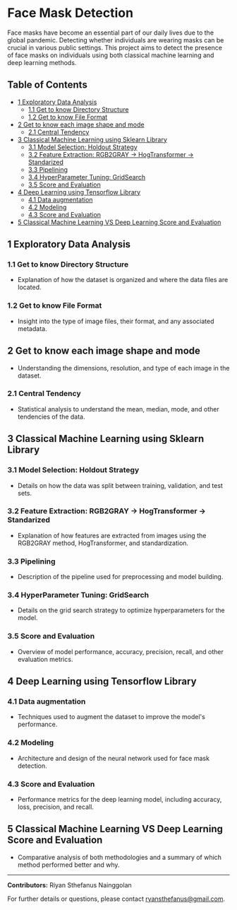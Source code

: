 # Face Mask Detection

Face masks have become an essential part of our daily lives due to the global pandemic. Detecting whether individuals are wearing masks can be crucial in various public settings. This project aims to detect the presence of face masks on individuals using both classical machine learning and deep learning methods.

## Table of Contents
- [1 Exploratory Data Analysis](#1-exploratory-data-analysis)
  - [1.1 Get to know Directory Structure](#11-get-to-know-directory-structure)
  - [1.2 Get to know File Format](#12-get-to-know-file-format)
- [2 Get to know each image shape and mode](#2-get-to-know-each-image-shape-and-mode)
  - [2.1 Central Tendency](#21-central-tendency)
- [3 Classical Machine Learning using Sklearn Library](#3-classical-machine-learning-using-sklearn-library)
  - [3.1 Model Selection: Holdout Strategy](#31-model-selection-holdout-strategy)
  - [3.2 Feature Extraction: RGB2GRAY -> HogTransformer -> Standarized](#32-feature-extraction-rgb2gray--hogtransformer--standarized)
  - [3.3 Pipelining](#33-pipelining)
  - [3.4 HyperParameter Tuning: GridSearch](#34-hyperparameter-tuning-gridsearch)
  - [3.5 Score and Evaluation](#35-score-and-evaluation)
- [4 Deep Learning using Tensorflow Library](#4-deep-learning-using-tensorflow-library)
  - [4.1 Data augmentation](#41-data-augmentation)
  - [4.2 Modeling](#42-modeling)
  - [4.3 Score and Evaluation](#43-score-and-evaluation)
- [5 Classical Machine Learning VS Deep Learning Score and Evaluation](#5-classical-machine-learning-vs-deep-learning-score-and-evaluation)

## 1 Exploratory Data Analysis

### 1.1 Get to know Directory Structure
- Explanation of how the dataset is organized and where the data files are located.

### 1.2 Get to know File Format
- Insight into the type of image files, their format, and any associated metadata.

## 2 Get to know each image shape and mode
- Understanding the dimensions, resolution, and type of each image in the dataset.

### 2.1 Central Tendency
- Statistical analysis to understand the mean, median, mode, and other tendencies of the data.

## 3 Classical Machine Learning using Sklearn Library

### 3.1 Model Selection: Holdout Strategy
- Details on how the data was split between training, validation, and test sets.

### 3.2 Feature Extraction: RGB2GRAY -> HogTransformer -> Standarized
- Explanation of how features are extracted from images using the RGB2GRAY method, HogTransformer, and standardization.

### 3.3 Pipelining
- Description of the pipeline used for preprocessing and model building.

### 3.4 HyperParameter Tuning: GridSearch
- Details on the grid search strategy to optimize hyperparameters for the model.

### 3.5 Score and Evaluation
- Overview of model performance, accuracy, precision, recall, and other evaluation metrics.

## 4 Deep Learning using Tensorflow Library

### 4.1 Data augmentation
- Techniques used to augment the dataset to improve the model's performance.

### 4.2 Modeling
- Architecture and design of the neural network used for face mask detection.

### 4.3 Score and Evaluation
- Performance metrics for the deep learning model, including accuracy, loss, precision, and recall.

## 5 Classical Machine Learning VS Deep Learning Score and Evaluation
- Comparative analysis of both methodologies and a summary of which method performed better and why.

---

**Contributors:** Riyan Sthefanus Nainggolan

For further details or questions, please contact ryansthefanus@gmail.com.
